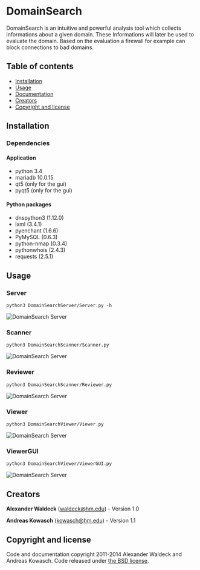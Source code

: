 # DomainSearch

DomainSearch is an intuitive and powerful analysis tool which collects
informations about a given domain. These Informations will later be used to
evaluate the domain. Based on the evaluation a firewall for example can block
connections to bad domains.

## Table of contents

- [Installation](#installation)
- [Usage](#usage)
- [Documentation](#documentation)
- [Creators](#creators)
- [Copyright and license](#copyright-and-license)

## Installation

### Dependencies

#### Application

* python 3.4
* mariadb 10.0.15
* qt5 (only for the gui)
* pyqt5 (only for the gui)

#### Python packages

* dnspython3 (1.12.0)
* lxml (3.4.1)
* pyenchant (1.6.6)
* PyMySQL (0.6.3)
* python-nmap (0.3.4)
* pythonwhois (2.4.3)
* requests (2.5.1)


## Usage

### Server

    python3 DomainSearchServer/Server.py -h

![DomainSearch Server](http://github.kowasch.de/images/DomainSearch/Shell/DSServer_1.png)

### Scanner

    python3 DomainSearchScanner/Scanner.py

![DomainSearch Server](http://github.kowasch.de/images/DomainSearch/Shell/DSScanner_1.png)

### Reviewer

    python3 DomainSearchScanner/Reviewer.py

![DomainSearch Server](http://github.kowasch.de/images/DomainSearch/Shell/DSReviewer.png)

### Viewer

    python3 DomainSearchViewer/Viewer.py

![DomainSearch Server](http://github.kowasch.de/images/DomainSearch/Shell/DSServer_1.png)

### ViewerGUI

    python3 DomainSearchViewer/ViewerGUI.py

![DomainSearch Server](http://github.kowasch.de/images/DomainSearch/GUI/1_Domains.png)

## Creators

**Alexander Waldeck** (waldeck@hm.edu) - Version 1.0

**Andreas Kowasch** (kowasch@hm.edu) - Version 1.1

## Copyright and license

Code and documentation copyright 2011-2014 Alexander Waldeck and Andreas Kowasch. Code released under [the BSD license](LICENSE).
